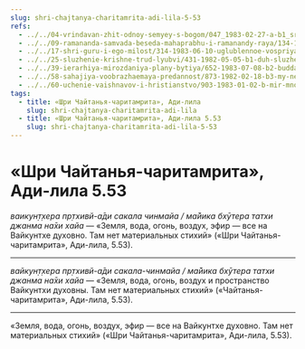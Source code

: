 ```yaml
---
slug: shri-chajtanya-charitamrita-adi-lila-5-53
refs:
  - ../../04-vrindavan-zhit-odnoy-semyey-s-bogom/047_1983-02-27-a-b1_sridharmj_milost_vaisnavov_vedet_v_izmerenie_prevoshodyawee_mir_dushi.md
  - ../../09-ramananda-samvada-beseda-mahaprabhu-i-ramanandy-raya/134-1982-05-13-b-c1-c3-ramananda-samvada-beseda-mahaprabhu-i-ramanady-raya.md
  - ../../17-shri-guru-i-ego-milost/314-1983-06-10-uglublennoe-vospriyatie-guru-tattvy.md
  - ../../25-sluzhenie-krishne-trud-lyubvi/431-1982-05-05-b1-duh-sluzheniya-pozvolyaet-stupat-po-zemle-gde-vse-yavlyayutsya-guru.md
  - ../../39-ierarhiya-mirozdaniya-plany-bytiya/652-1983-07-08-b2-budda-shankara-ramanudzha-i-shri-chajtanya-ob-izmereniyah-duhovnogo-bytiya.md
  - ../../58-sahajiya-voobrazhaemaya-predannost/873-1982-02-18-b3-my-ne-ateisty-ob-izuchenii-trudov-shesti-gosvami.md
  - ../../60-uchenie-vaishnavov-i-hristianstvo/903-1983-01-02-b-mir-mnozhestva-hristov-kommentarij-k-istorii-padeniya-adama-i-evy.md
tags:
  - title: «Шри Чайтанья-чаритамрита», Ади-лила
    slug: shri-chajtanya-charitamrita-adi-lila
  - title: «Шри Чайтанья-чаритамрита», Ади-лила 5.53
    slug: shri-chajtanya-charitamrita-adi-lila-5-53
---
```


# «Шри Чайтанья-чаритамрита», Ади-лила 5.53

*ваикун̣т̣хера пр̣тхивй-а̄ди сакала чинмайа / ма̄йика бхӯтера татхи джанма на̄хи хайа* — «Земля, вода, огонь, воздух, эфир — все на Вайкунтхе духовно. Там нет материальных стихий» («Шри Чайтанья-чаритамрита», Ади-лила, 5.53).

---

*вайкун̣т̣хера пр̣тхивй-а̄ди сакала-чинмайа / ма̄йика бхӯтера татхи джанма на̄хи хайа* — «Земля, вода, огонь, воздух и пространство Вайкунтхи духовны. Там нет материальных стихий» («Чайтанья-чаритамрита», Ади-лила, 5.53).

---

«Земля, вода, огонь, воздух, эфир — все на Вайкунтхе духовно. Там нет материальных стихий» («Шри Чайтанья-чаритамрита», Ади-лила, 5.53).
